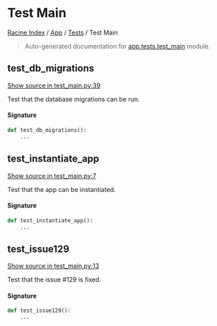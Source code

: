 # Test Main

[Racine Index](../../README.md#racine-index) /
[App](../index.md#app) /
[Tests](./index.md#tests) /
Test Main

> Auto-generated documentation for [app.tests.test_main](https://github.com/hgrf/racine/blob/master/app/tests/test_main.py) module.

## test_db_migrations

[Show source in test_main.py:39](https://github.com/hgrf/racine/blob/master/app/tests/test_main.py#L39)

Test that the database migrations can be run.

#### Signature

```python
def test_db_migrations():
    ...
```



## test_instantiate_app

[Show source in test_main.py:7](https://github.com/hgrf/racine/blob/master/app/tests/test_main.py#L7)

Test that the app can be instantiated.

#### Signature

```python
def test_instantiate_app():
    ...
```



## test_issue129

[Show source in test_main.py:13](https://github.com/hgrf/racine/blob/master/app/tests/test_main.py#L13)

Test that the issue #129 is fixed.

#### Signature

```python
def test_issue129():
    ...
```
